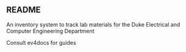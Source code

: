 ## README

An inventory system to track lab materials for the Duke Electrical and Computer Engineering Department

Consult ev4docs for guides
